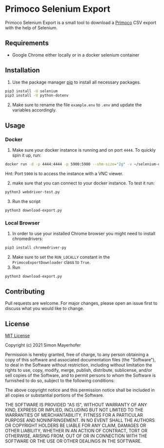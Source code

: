 # Primoco Selenium Export

Primoco Selenium Export is a small tool to download a [Primoco](https://primoco.me/en/) CSV export with the help of Selenium.

## Requirements
- Google Chrome either locally or in a docker selenium container

## Installation

1. Use the package manager [pip](https://pip.pypa.io/en/stable/) to install all necessary packages.

```bash
pip3 install -U selenium
pip3 install -U python-dotenv
```

2. Make sure to rename the file `example.env` to `.env` and update the variables accordingly.


## Usage

### Docker
1. Make sure your docker instance is running and on port `4444`. To quickly spin it up, run:
```bash
docker run -d -p 4444:4444 -p 5900:5900 --shm-size="2g" -v ~/selenium-downloads:/home/seluser/Downloads selenium/standalone-chrome:latest
```
Hnt: Port `5900` is to access the instance with a VNC viewer.

2. make sure that you can connect to your docker instance. To test it run:
```bash
python3 webdriver-test.py
```
3. Run the script
```bash
python3 download-export.py
```


### Local Browser

1. In order to use your installed Chrome browser you might need to install chromedrivers:
```bash
pip3 install chromedriver-py
```
2. Make sure to set the `RUN_LOCALLY` constant in the `PrimocoExportDownloader` class to `True`.
3. Run
```bash
python3 download-export.py
```

## Contributing
Pull requests are welcome. For major changes, please open an issue first to discuss what you would like to change.

## License
[MIT License](https://choosealicense.com/licenses/mit/)

Copyright (c) 2021 Simon Mayerhofer

Permission is hereby granted, free of charge, to any person obtaining a copy
of this software and associated documentation files (the "Software"), to deal
in the Software without restriction, including without limitation the rights
to use, copy, modify, merge, publish, distribute, sublicense, and/or sell
copies of the Software, and to permit persons to whom the Software is
furnished to do so, subject to the following conditions:

The above copyright notice and this permission notice shall be included in all
copies or substantial portions of the Software.

THE SOFTWARE IS PROVIDED "AS IS", WITHOUT WARRANTY OF ANY KIND, EXPRESS OR
IMPLIED, INCLUDING BUT NOT LIMITED TO THE WARRANTIES OF MERCHANTABILITY,
FITNESS FOR A PARTICULAR PURPOSE AND NONINFRINGEMENT. IN NO EVENT SHALL THE
AUTHORS OR COPYRIGHT HOLDERS BE LIABLE FOR ANY CLAIM, DAMAGES OR OTHER
LIABILITY, WHETHER IN AN ACTION OF CONTRACT, TORT OR OTHERWISE, ARISING FROM,
OUT OF OR IN CONNECTION WITH THE SOFTWARE OR THE USE OR OTHER DEALINGS IN THE
SOFTWARE.